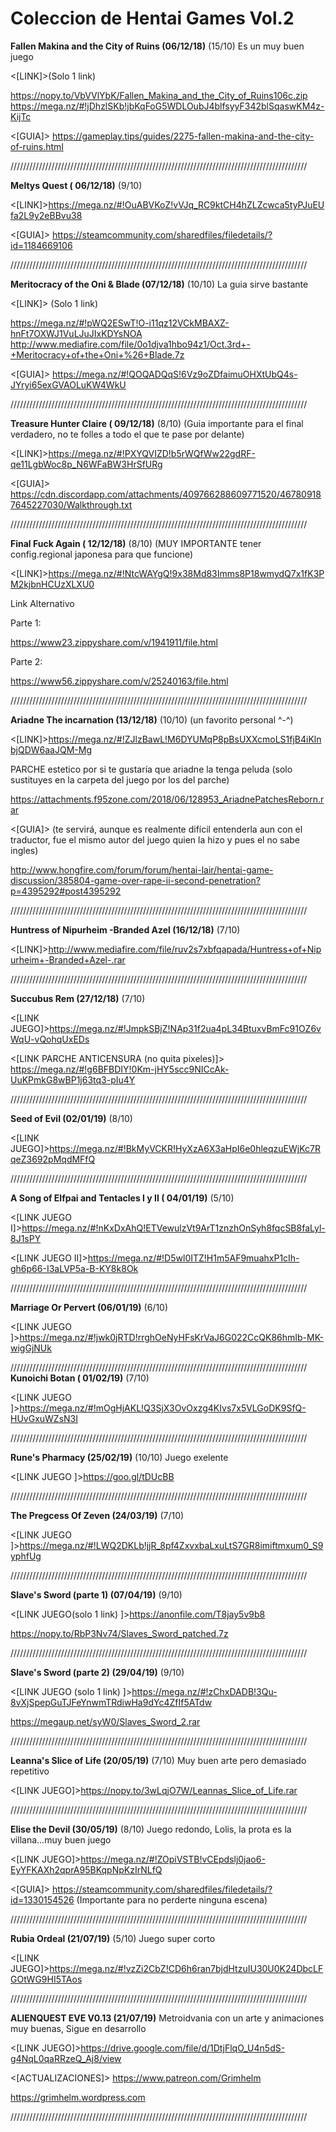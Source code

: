 # Coleccion de Hentai Games Vol.2

**Fallen Makina and the City of Ruins (06/12/18)**  (15/10) Es un muy buen juego


<[LINK]>(Solo 1 link)

https://nopy.to/VbVVlYbK/Fallen_Makina_and_the_City_of_Ruins106c.zip 
https://mega.nz/#!jDhzlSKb!jbKqFoG5WDLOubJ4blfsyyF342blSqaswKM4z-KijTc 

<[GUIA]> https://gameplay.tips/guides/2275-fallen-makina-and-the-city-of-ruins.html


//////////////////////////////////////////////////////////////////////////////////////////////

**Meltys Quest ( 06/12/18)**  (9/10)


<[LINK]>https://mega.nz/#!OuABVKoZ!vVJq_RC9ktCH4hZLZcwca5tyPJuEUfa2L9y2eBBvu38

<[GUIA]> https://steamcommunity.com/sharedfiles/filedetails/?id=1184669106 


//////////////////////////////////////////////////////////////////////////////////////////////

**Meritocracy of the Oni & Blade (07/12/18)**  (10/10) La guia sirve bastante


<[LINK]> (Solo 1 link)

https://mega.nz/#!pWQ2ESwT!O-i11qz12VCkMBAXZ-hnFt7OXWJ1VuLJuJIxKDYsNOA 
http://www.mediafire.com/file/0o1djva1hbo94z1/Oct.3rd+-+Meritocracy+of+the+Oni+%26+Blade.7z 

<[GUIA]> https://mega.nz/#!QOQADQqS!6Vz9oZDfaimuOHXtUbQ4s-JYryi65exGVAOLuKW4WkU 


//////////////////////////////////////////////////////////////////////////////////////////////

**Treasure Hunter Claire ( 09/12/18)**  (8/10) (Guia importante para el final verdadero, no te folles a todo el que te pase por delante)


<[LINK]>https://mega.nz/#!PXYQVIZD!b5rWQfWw22gdRF-qe11LgbWoc8p_N6WFaBW3HrSfURg 

<[GUIA]> https://cdn.discordapp.com/attachments/409766288609771520/467809187645227030/Walkthrough.txt  


//////////////////////////////////////////////////////////////////////////////////////////////

**Final Fuck Again ( 12/12/18)**  (8/10) (MUY IMPORTANTE tener config.regional japonesa para que funcione)


<[LINK]>https://mega.nz/#!NtcWAYgQ!9x38Md83Imms8P18wmydQ7x1fK3PM2kjbnHCUzXLXU0 

Link Alternativo 

Parte 1: 

https://www23.zippyshare.com/v/1941911/file.html 

Parte 2: 

https://www56.zippyshare.com/v/25240163/file.html 


//////////////////////////////////////////////////////////////////////////////////////////////


**Ariadne The incarnation (13/12/18)**  (10/10) (un favorito personal ^-^)


<[LINK]>https://mega.nz/#!ZJlzBawL!M6DYUMqP8pBsUXXcmoLS1fjB4iKlnbjQDW6aaJQM-Mg 

PARCHE estetico por si te gustaría que ariadne la tenga peluda (solo sustituyes en la carpeta del juego por los del parche) 

https://attachments.f95zone.com/2018/06/128953_AriadnePatchesReborn.rar 

<[GUIA]>  (te servirá, aunque es realmente difícil entenderla aun con el traductor, fue el mismo autor del juego quien la hizo y pues el no sabe ingles) 

http://www.hongfire.com/forum/forum/hentai-lair/hentai-game-discussion/385804-game-over-rape-ii-second-penetration?p=4395292#post4395292 


//////////////////////////////////////////////////////////////////////////////////////////////

**Huntress of Nipurheim -Branded Azel (16/12/18)**  (7/10)


<[LINK]>http://www.mediafire.com/file/ruv2s7xbfqapada/Huntress+of+Nipurheim+-Branded+Azel-.rar 
  

//////////////////////////////////////////////////////////////////////////////////////////////

**Succubus Rem (27/12/18)** (7/10) 

<[LINK JUEGO]>https://mega.nz/#!JmpkSBjZ!NAp31f2ua4pL34BtuxvBmFc91OZ6vWqU-vQohqUxEDs 

<[LINK PARCHE ANTICENSURA (no quita pixeles)]> https://mega.nz/#!g6BFBDIY!0Km-jHY5scc9NICcAk-UuKPmkG8wBP1j63tq3-pIu4Y


//////////////////////////////////////////////////////////////////////////////////////////////

**Seed of Evil (02/01/19)** (8/10) 

<[LINK JUEGO]>https://mega.nz/#!BkMyVCKR!HyXzA6X3aHpI6e0hleqzuEWjKc7RqeZ3692pMqdMFfQ 

//////////////////////////////////////////////////////////////////////////////////////////////

**A Song of Elfpai and Tentacles I y II ( 04/01/19)** (5/10)

<[LINK JUEGO I]>https://mega.nz/#!nKxDxAhQ!ETVewulzVt9ArT1znzhOnSyh8fqcSB8faLyl-8J1sPY

<[LINK JUEGO II]>https://mega.nz/#!D5wl0ITZ!H1m5AF9muahxP1cIh-gh6p66-I3aLVP5a-B-KY8k8Ok

//////////////////////////////////////////////////////////////////////////////////////////////

**Marriage Or Pervert (06/01/19)** (6/10)

<[LINK JUEGO ]>https://mega.nz/#!jwk0jRTD!rrghOeNyHFsKrVaJ6G022CcQK86hmIb-MK-wigGjNUk

//////////////////////////////////////////////////////////////////////////////////////////////
**Kunoichi Botan ( 01/02/19)** (7/10)

<[LINK JUEGO ]>https://mega.nz/#!mOgHjAKL!Q3SjX3OvOxzg4KIvs7x5VLGoDK9SfQ-HUvGxuWZsN3I 


//////////////////////////////////////////////////////////////////////////////////////////////

**Rune's Pharmacy (25/02/19)** (10/10) Juego exelente

<[LINK JUEGO ]>https://goo.gl/tDUcBB 

//////////////////////////////////////////////////////////////////////////////////////////////


**The Pregcess Of Zeven (24/03/19)** (7/10)

<[LINK JUEGO ]>https://mega.nz/#!LWQ2DKLb!jjR_8pf4ZxvxbaLxuLtS7GR8imiftmxum0_S9yphfUg


//////////////////////////////////////////////////////////////////////////////////////////////

**Slave's Sword (parte 1) (07/04/19)** (9/10)

<[LINK JUEGO(solo 1 link) ]>https://anonfile.com/T8jay5v9b8 

https://nopy.to/RbP3Nv74/Slaves_Sword_patched.7z 


//////////////////////////////////////////////////////////////////////////////////////////////

**Slave's Sword (parte 2) (29/04/19)** (9/10)

<[LINK JUEGO (solo 1 link) ]>https://mega.nz/#!zChxDADB!3Qu-8vXjSpepGuTJFeYnwmTRdiwHa9dYc4ZfIf5ATdw 

https://megaup.net/syW0/Slaves_Sword_2.rar 


//////////////////////////////////////////////////////////////////////////////////////////////

**Leanna's Slice of Life (20/05/19)** (7/10) Muy buen arte pero demasiado repetitivo

<[LINK JUEGO]>https://nopy.to/3wLqjO7W/Leannas_Slice_of_Life.rar


//////////////////////////////////////////////////////////////////////////////////////////////


**Elise the Devil (30/05/19)** (8/10) Juego redondo, Lolis, la prota es la villana...muy buen juego

<[LINK JUEGO]>https://mega.nz/#!ZOpiVSTB!vCEpdslj0jao6-EyYFKAXh2qprA95BKqpNpKzIrNLfQ

<[GUIA]> https://steamcommunity.com/sharedfiles/filedetails/?id=1330154526 (Importante para no perderte ninguna escena)


//////////////////////////////////////////////////////////////////////////////////////////////


**Rubia Ordeal (21/07/19)** (5/10) Juego super corto

<[LINK JUEGO]>https://mega.nz/#!vzZi2CbZ!CD6h6ran7bjdHtzuIU30U0K24DbcLFGOtWG9HI5TAos


//////////////////////////////////////////////////////////////////////////////////////////////


**ALIENQUEST EVE V0.13 (21/07/19)** Metroidvania con un arte y animaciones muy buenas, Sigue en desarrollo

<[LINK JUEGO]>https://drive.google.com/file/d/1DtjFlqO_U4n5dS-g4NqL0qaRRzeQ_Aj8/view

<[ACTUALIZACIONES]> https://www.patreon.com/Grimhelm 

https://grimhelm.wordpress.com


//////////////////////////////////////////////////////////////////////////////////////////////


